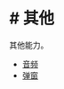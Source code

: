 <!-- 源地址: https://iot.mi.com/vela/quickapp/zh/features/other/ -->

# # 其他

其他能力。

  * [音频](</vela/quickapp/zh/features/other/audio.html>)
  * [弹窗](</vela/quickapp/zh/features/other/prompt.html>)

